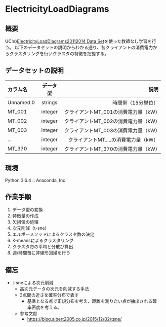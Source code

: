 # ElectricityLoadDiagrams

## 概要
UCIの[ElectricityLoadDiagrams20112014 Data Set](https://archive.ics.uci.edu/ml/datasets/ElectricityLoadDiagrams20112014)を使った教師なし学習を行う。
以下のデータセットの説明からわかる通り、各クライアントの消費電力からクラスタリングを行いクラスタの特徴を把握する。

## データセットの説明

| カラム名 | データ型 | 説明 |
|:---|:---:|---:|
|Unnamed:0 |strings |時間帯（15分単位） |
|MT_001 |integer |クライアントMT_001の消費電力量（kW）|
|MT_002 |integer |クライアントMT_002の消費電力量（kW） |
|MT_003 |integer |クライアントMT_003の消費電力量（kW）  |
|... |integer |クライアントMT_...の消費電力量（kW）  |
|MT_370 |integer |クライアントMT_370の消費電力量（kW）  |

## 環境
Python 3.6.4 :: Anaconda, Inc.

## 作業手順
1. データ型の変換
2. 特徴量の作成
3. 欠損値の処理
4. 次元削減（t-sne）
5. エルボーメソッドによるクラスタ数の決定
6. K-meansによるクラスタリング
7. クラスタ毎の平均と分散び算出
8. 週/時間毎に非線形回帰を行う

## 備忘
- t-sneによる次元削減
  - 高次元データの次元を削減する手法
  - 2点間の近さを確率分布で表す
    - 基準となる点で正規分布を考え、距離を測りたい点が抽出される確率密度を考える。
  - 参考文献
    - https://blog.albert2005.co.jp/2015/12/02/tsne/
